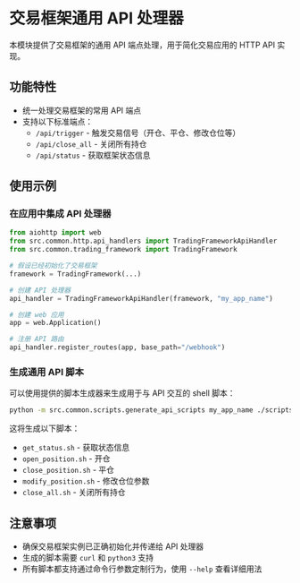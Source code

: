 # 交易框架通用 API 处理器

本模块提供了交易框架的通用 API 端点处理，用于简化交易应用的 HTTP API 实现。

## 功能特性

- 统一处理交易框架的常用 API 端点
- 支持以下标准端点：
  - `/api/trigger` - 触发交易信号（开仓、平仓、修改仓位等）
  - `/api/close_all` - 关闭所有持仓
  - `/api/status` - 获取框架状态信息

## 使用示例

### 在应用中集成 API 处理器

```python
from aiohttp import web
from src.common.http.api_handlers import TradingFrameworkApiHandler
from src.common.trading_framework import TradingFramework

# 假设已经初始化了交易框架
framework = TradingFramework(...)

# 创建 API 处理器
api_handler = TradingFrameworkApiHandler(framework, "my_app_name")

# 创建 web 应用
app = web.Application()

# 注册 API 路由
api_handler.register_routes(app, base_path="/webhook")
```

### 生成通用 API 脚本

可以使用提供的脚本生成器来生成用于与 API 交互的 shell 脚本：

```bash
python -m src.common.scripts.generate_api_scripts my_app_name ./scripts --port 8080 --base-path /webhook
```

这将生成以下脚本：
- `get_status.sh` - 获取状态信息
- `open_position.sh` - 开仓
- `close_position.sh` - 平仓
- `modify_position.sh` - 修改仓位参数
- `close_all.sh` - 关闭所有持仓

## 注意事项

- 确保交易框架实例已正确初始化并传递给 API 处理器
- 生成的脚本需要 `curl` 和 `python3` 支持
- 所有脚本都支持通过命令行参数定制行为，使用 `--help` 查看详细用法 